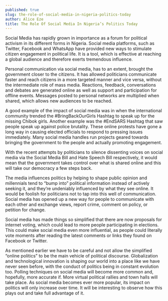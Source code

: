 ```yaml
---
published: true
slug: the-role-of-social-media-in-nigeria-politics-today
author: Alice Eze
title: The Role Of Social Media In Nigeria’s Politics Today
---
```

Social Media has rapidly grown in importance as a forum for political activism in its different forms in Nigeria. Social media platforms, such as Twitter, Facebook and WhatsApp have provided new ways to stimulate citizen engagement in political life. It is a tool, which is effective at reaching a global audience and therefore exerts tremendous influence. 

Personal communication via social media, has to an extent, brought the government closer to the citizens. It has allowed politicians communicate faster and reach citizens in a more targeted manner and vice versa, without the intermediate role of mass media. Reactions, feedback, conversations and debates are generated online as well as support and participation for offline events. Messages posted to personal networks are multiplied when shared, which allows new audiences to be reached.

 A good example of the impact of social media was in when the international community trended the #BringBackOurGirls Hashtag to speak up for the missing Chibok girls. Another example was the #EndSARS Hashtag that saw people speak up against police brutality. These online protests have gone a long way in causing elected officials to respond to pressing issues immediately. Many social media handles run projects geared towards bringing the government to the people and actually promoting engagement.
 
With the recent attempts by politicians to silence dissenting voices on social media via the Social Media Bill and Hate Speech Bill respectively, it would mean that the government takes control over what is shared online and this will take our democracy a few steps back.

The media influences politics by helping to shape public opinion and millennials tend to “bump into” political information instead of actively seeking it, and they’re undeniably influenced by what they see online. It would be foolish for politicians not to tap into this well of communication. Social media has opened up a new way for people to communicate with each other and exchange views, report crime, comment on policy, or petition for change. 

Social media has made things so simplified that there are now proposals for internet voting, which could lead to more people participating in elections. This could make social media even more influential, as people could literally vote moments after reading the latest comments or links they found on Facebook or Twitter.

As mentioned earlier we have to be careful and not allow the simplified “online politics” to be the main vehicle of political discourse. Globalization and technological innovation is shaping our world into a place like we have never seen before, with the conduct of politics being in constant evolution too. Polling techniques on social media will become more common and, hopefully, more accurate if. More virtual political rallies and town halls will take place. As social media becomes ever more popular, its impact on politics will only increase over time. It will be interesting to observe how this plays out and take full advantage of it.
